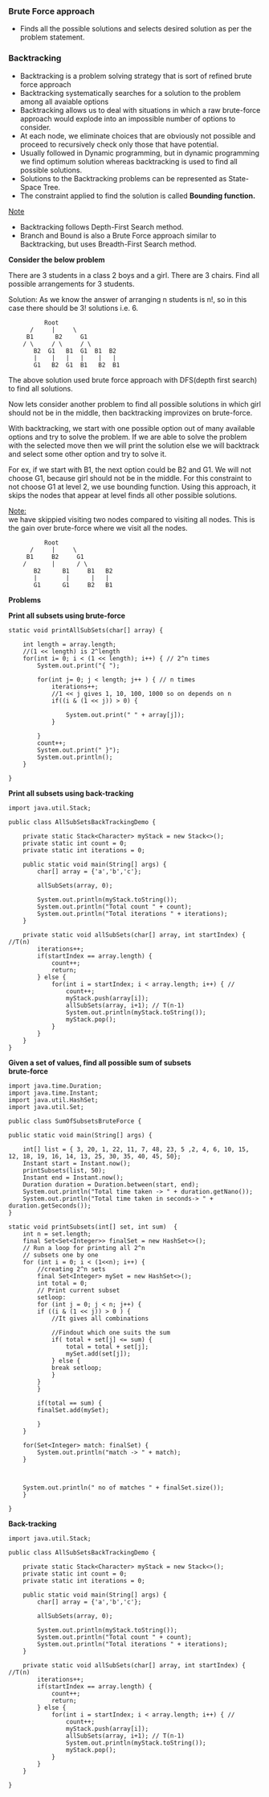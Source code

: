 <h3>Brute Force approach</h3>

 - Finds all the possible solutions and selects desired solution as per the problem statement.

<h3>Backtracking</h3>

 - Backtracking is a problem solving strategy that is sort of refined brute force approach
 - Backtracking systematically searches for a solution to the problem among all avaiable options
 - Backtracking allows us to deal with situations in which a raw brute-force approach would explode into an impossible number of options to consider.
 - At each node, we eliminate choices that are obviously not possible and proceed to recursively check only those that have potential.
 - Usually followed in Dynamic programming, but in dynamic programming we find optimum solution whereas backtracking is used to find all possible solutions.
 - Solutions to the Backtracking problems can be represented as State-Space Tree.
 - The constraint applied to find the solution is called <b>Bounding function.</b>
 
<ins>Note</ins>
 - Backtracking follows Depth-First Search method.
 - Branch and Bound is also a Brute Force approach similar to Backtracking, but uses Breadth-First Search method.

<b>Consider the below problem</b>

 There are 3 students in a class 2 boys and a girl. There are 3 chairs. Find all possible arrangements for 3 students.

 Solution: As we know the answer of arranging n students is n!, so in this case there should be 3! solutions i.e. 6.

		      Root
		  /     |     \   
		 B1      B2     G1    
		/ \     / \     / \   
	       B2  G1   B1  G1  B1  B2 
	       |    |   |   |    |   |  
	       G1   B2  G1  B1   B2  B1

 The above solution used brute force approach with DFS(depth first search) to find all solutions.
 
 Now lets consider another problem to find all possible solutions in which girl should not be in the middle, then backtracking improvizes on brute-force.

 With backtracking, we start with one possible option out of many available options and try to solve the problem. If we are able to solve the problem with the selected move then we will print the solution else we will backtrack and select some other option and try to solve it.

 For ex, if we start with B1, the next option could be B2 and G1. We will not choose G1, because girl should not be in the middle. For this constraint to not choose G1 at level 2, we use bounding function. Using this approach, it skips the nodes that appear at level finds all other possible solutions.

 <ins>Note:</ins>  
 we have skippied visiting two nodes compared to visiting all nodes. This is the gain over brute-force where we visit all the nodes.


		      Root
		  /     |     \   
		 B1     B2     G1    
		/       |      / \   
	       B2      B1     B1   B2 
	       |        |      |   |  
	       G1      G1     B2   B1
	       
<b>Problems</b>

<b>Print all subsets using brute-force</b>

	static void printAllSubSets(char[] array) {

		int length = array.length;
		//(1 << length) is 2^length
		for(int i= 0; i < (1 << length); i++) { // 2^n times
			System.out.print("{ ");
			
			for(int j= 0; j < length; j++ ) { // n times
				iterations++;
				//1 << j gives 1, 10, 100, 1000 so on depends on n
				if((i & (1 << j)) > 0) {
					
					System.out.print(" " + array[j]);
				}
				
			}
			count++;
			System.out.print(" }");
			System.out.println();
		}
		
	}


<b>Print all subsets using back-tracking</b>

	import java.util.Stack;

	public class AllSubSetsBackTrackingDemo {

		private static Stack<Character> myStack = new Stack<>();
		private static int count = 0;
		private static int iterations = 0;

		public static void main(String[] args) {
			char[] array = {'a','b','c'};

			allSubSets(array, 0);

			System.out.println(myStack.toString());
			System.out.println("Total count " + count);
			System.out.println("Total iterations " + iterations);
		}

		private static void allSubSets(char[] array, int startIndex) { //T(n)
			iterations++;
			if(startIndex == array.length) {
				count++;
				return;
			} else {
				for(int i = startIndex; i < array.length; i++) { // 
					count++;
					myStack.push(array[i]);
					allSubSets(array, i+1); // T(n-1)
					System.out.println(myStack.toString());
					myStack.pop();
				}
			}
		}
	}

<b>Given a set of values, find all possible sum of subsets</b><br>
<b>brute-force</b>

	import java.time.Duration;
	import java.time.Instant;
	import java.util.HashSet;
	import java.util.Set;

	public class SumOfSubsetsBruteForce {

	public static void main(String[] args) {

		int[] list = { 3, 20, 1, 22, 11, 7, 48, 23, 5 ,2, 4, 6, 10, 15, 12, 18, 19, 16, 14, 13, 25, 30, 35, 40, 45, 50};
		Instant start = Instant.now();
		printSubsets(list, 50);
		Instant end = Instant.now();
		Duration duration = Duration.between(start, end);
		System.out.println("Total time taken -> " + duration.getNano());
		System.out.println("Total time taken in seconds-> " + duration.getSeconds());
	}

	static void printSubsets(int[] set, int sum)  { 
		int n = set.length; 
		final Set<Set<Integer>> finalSet = new HashSet<>();
		// Run a loop for printing all 2^n 
		// subsets one by one 
		for (int i = 0; i < (1<<n); i++) {
			//creating 2^n sets
			final Set<Integer> mySet = new HashSet<>();
			int total = 0;
		    // Print current subset
		    setloop:
		    for (int j = 0; j < n; j++) { 
			if ((i & (1 << j)) > 0 ) {
				//It gives all combinations

				//Findout which one suits the sum
				if( total + set[j] <= sum) {
					total = total + set[j];
					mySet.add(set[j]);
				} else {
				break setloop;
				}
			}
		    }

		    if(total == sum) {
			finalSet.add(mySet);

		    }
		}

		for(Set<Integer> match: finalSet) {
			System.out.println("match -> " + match);
		}



		System.out.println(" no of matches " + finalSet.size());
	    } 

	}

<b>Back-tracking</b>

	import java.util.Stack;

	public class AllSubSetsBackTrackingDemo {

		private static Stack<Character> myStack = new Stack<>();
		private static int count = 0;
		private static int iterations = 0;

		public static void main(String[] args) {
			char[] array = {'a','b','c'};

			allSubSets(array, 0);

			System.out.println(myStack.toString());
			System.out.println("Total count " + count);
			System.out.println("Total iterations " + iterations);
		}

		private static void allSubSets(char[] array, int startIndex) { //T(n)
			iterations++;
			if(startIndex == array.length) {
				count++;
				return;
			} else {
				for(int i = startIndex; i < array.length; i++) { // 
					count++;
					myStack.push(array[i]);
					allSubSets(array, i+1); // T(n-1)
					System.out.println(myStack.toString());
					myStack.pop();
				}
			}
		}

	}
